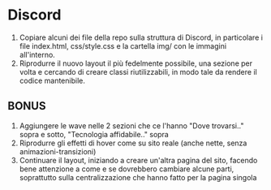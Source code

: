 # Discord

1. Copiare alcuni dei file della repo sulla struttura di Discord, in particolare i file index.html, css/style.css e la cartella img/ con le immagini all'interno. 
2. Riprodurre il nuovo layout il più fedelmente possibile, una sezione per volta e cercando di creare classi riutilizzabili, in modo tale da rendere il codice mantenibile. 

## BONUS
1. Aggiungere le wave nelle 2 sezioni che ce l'hanno "Dove trovarsi.." sopra e sotto, "Tecnologia affidabile.." sopra
2. Riprodurre gli effetti di hover come su sito reale (anche nette, senza animazioni-transizioni)
3. Continuare il layout, iniziando a creare un'altra pagina del sito, facendo bene attenzione a come e se dovrebbero cambiare alcune parti, soprattutto sulla centralizzazione che hanno fatto per la pagina singola